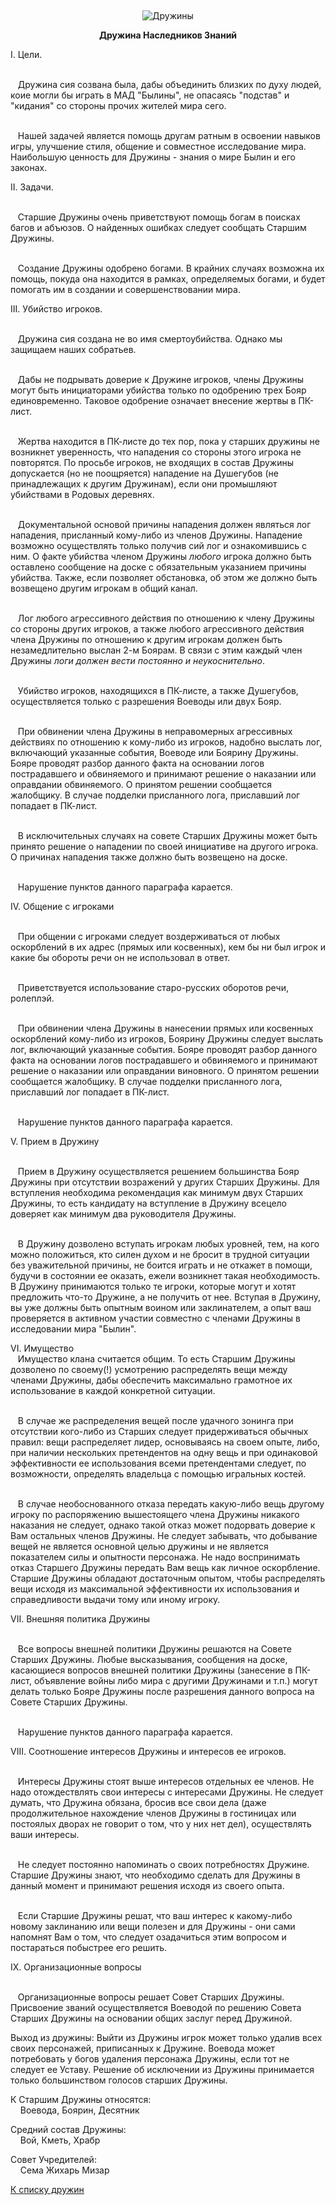 &nbsp;

<p style='text-align: center'>
    <img src="/img/tit_druzhins.jpg" alt='Дружины' />
</p>

<center><b>Дружина Наследников Знаний</b></center>

<p>I. Цели.
  
<br>&nbsp;&nbsp;&nbsp;Дружина сия созвана была, дабы объединить близких по духу людей, коие могли бы играть в МАД "Былины", не опасаясь "подстав" и "кидания" со стороны прочих жителей мира сего. 
  
<br>&nbsp;&nbsp;&nbsp;Нашей задачей является помощь другам ратным в освоении навыков игры, улучшение стиля, общение и совместное исследование мира. Наибольшую ценность для Дружины - знания о мире Былин и его законах.
  
<p>II. Задачи.
  
<br>&nbsp;&nbsp;&nbsp;Старшие Дружины очень приветствуют помощь богам в поисках багов и абъюзов. О найденных ошибках следует сообщать Старшим Дружины.    

<br>&nbsp;&nbsp;&nbsp;Создание Дружины одобрено богами. В крайних случаях возможна их помощь, покуда она находится в рамках, определяемых богами, и будет помогать им в создании и совершенствовании мира. 
  
  
<p>III. Убийство игроков.
  
<br>&nbsp;&nbsp;&nbsp;Дружина сия создана не во имя смертоубийства. Однако мы защищаем наших собратьев.
  
<br>&nbsp;&nbsp;&nbsp;Дабы не подрывать доверие к Дружине игроков, члены Дружины могут быть инициаторами убийства только по одобрению трех Бояр единовременно. Таковое одобрение означает внесение жертвы в ПК-лист. 

<br>&nbsp;&nbsp;&nbsp;Жертва находится в ПК-листе до тех пор, пока у старших дружины не возникнет уверенность, что нападения со стороны этого игрока не повторятся. По просьбе игроков, не входящих в состав Дружины допускается (но не поощряется) нападение на Душегубов (не принадлежащих к другим Дружинам), если они промышляют убийствами в Родовых деревнях.

<br>&nbsp;&nbsp;&nbsp;Документальной основой причины нападения должен являться лог нападения, присланный кому-либо из членов Дружины. Нападение возможно осуществлять только получив сий лог и ознакомившись с ним. О факте убийства членом Дружины _любого_ игрока должно быть оставлено сообщение на доске с обязательным указанием причины убийства. Также, если позволяет обстановка, об этом же должно быть возвещено другим игрокам в общий канал.  

<br>&nbsp;&nbsp;&nbsp;Лог любого агрессивного действия по отношению к члену Дружины со стороны других игроков, а также любого агрессивного действия члена Дружины по отношению к другим игрокам должен быть незамедлительно выслан 2-м Боярам. В связи с этим каждый член Дружины _логи должен вести постоянно и неукоснительно_.  
  
<br>&nbsp;&nbsp;&nbsp;Убийство игроков, находящихся в ПК-листе, а также Душегубов, осуществляется только с разрешения Воеводы или двух Бояр.
  
<br>&nbsp;&nbsp;&nbsp;При обвинении члена Дружины в неправомерных агрессивных действиях по отношению к кому-либо из игроков, надобно выслать лог, включающий указанные события, Воеводе или Боярину Дружины. Бояре проводят разбор данного факта на основании логов пострадавшего и обвиняемого и принимают решение о наказании или оправдании обвиняемого. О принятом решении сообщается жалобщику. В случае подделки присланного лога, приславший лог попадает в ПК-лист.
  
<br>&nbsp;&nbsp;&nbsp;В исключительных случаях на совете Старших Дружины может быть принято решение о нападении по своей инициативе на другого игрока. О причинах нападения также должно быть возвещено на доске. 
  
<br>&nbsp;&nbsp;&nbsp;Нарушение пунктов данного параграфа карается. 
  
<p>IV. Общение с игроками
  
<br>&nbsp;&nbsp;&nbsp;При общении с игроками следует воздерживаться от любых оскорблений в их адрес (прямых или косвенных), кем бы ни был игрок и какие бы обороты речи он не использовал в ответ.   

<br>&nbsp;&nbsp;&nbsp;Приветствуется использование старо-русских оборотов речи, ролеплэй.
  
<br>&nbsp;&nbsp;&nbsp;При обвинении члена Дружины в нанесении прямых или косвенных оскорблений кому-либо из игроков, Боярину Дружины следует выслать лог, включающий указанные события. Бояре проводят разбор данного факта на основании логов пострадавшего и обвиняемого и принимают решение о наказании или оправдании виновного. О принятом решении сообщается жалобщику. В случае подделки присланного лога, приславший лог попадает в ПК-лист. 
  
<br>&nbsp;&nbsp;&nbsp;Нарушение пунктов данного параграфа карается. 
  
<p>V. Прием в Дружину
  
<br>&nbsp;&nbsp;&nbsp;Прием в Дружину осуществляется решением большинства Бояр Дружины при отсутствии возражений у других Старших Дружины. Для вступления необходима рекомендация как минимум двух Старших Дружины, то есть кандидату на вступление в Дружину всецело доверяет как минимум два руководителя Дружины. 
  
<br>&nbsp;&nbsp;&nbsp;В Дружину дозволено вступать игрокам любых уровней, тем, на кого можно положиться, кто силен духом и не бросит в трудной ситуации без уважительной причины, не боится играть и не откажет в помощи, будучи в состоянии ее оказать, ежели возникнет такая необходимость. В Дружину принимаются только те игроки, которые могут и хотят предложить что-то Дружине, а не получить от нее. Вступая в Дружину, вы уже должны быть опытным воином или заклинателем, а опыт ваш проверяется в активном участии совместно с членами Дружины в исследовании мира "Былин".
  
<p>VI. Имущество  
<br>&nbsp;&nbsp;&nbsp;Имущество клана считается общим. То есть Старшим Дружины дозволено по своему(!) усмотрению распределять вещи между членами Дружины, дабы обеспечить максимально грамотное их использование в каждой конкретной ситуации. 

<br>&nbsp;&nbsp;&nbsp;В случае же распределения вещей после удачного зонинга при отсутствии кого-либо из Старших следует придерживаться обычных правил: вещи распределяет лидер, основываясь на своем опыте, либо, при наличии нескольких претендентов на одну вещь и при одинаковой эффективности ее использования всеми претендентами следует, по возможности, определять владельца с помощью игральных костей. 

<br>&nbsp;&nbsp;&nbsp;В случае необоснованного отказа передать какую-либо вещь другому игроку по распоряжению вышестоящего члена Дружины никакого наказания не следует, однако такой отказ может подорвать доверие к Вам остальных членов Дружины. Не следует забывать, что добывание вещей не является основной целью дружины и не является показателем силы и опытности персонажа. Не надо воспринимать отказ Старшего Дружины передать Вам вещь как личное оскорбление. Старшие Дружины обладают достаточным опытом, чтобы распределять вещи исходя из максимальной эффективности их использования и справедливости выдачи тому или иному игроку.
  
<p>VII. Внешняя политика Дружины
  
<br>&nbsp;&nbsp;&nbsp;Все вопросы внешней политики Дружины решаются на Совете Старших Дружины. Любые высказывания, сообщения на доске, касающиеся вопросов внешней политики Дружины (занесение в ПК-лист, объявление войны либо мира с другими Дружинами и т.п.)  могут делать только Бояре Дружины после разрешения данного вопроса на Совете Старших Дружины.  
  
<br>&nbsp;&nbsp;&nbsp;Нарушение пунктов данного параграфа карается. 
  
<p>VIII. Соотношение интересов Дружины и интересов ее игроков.
  
<br>&nbsp;&nbsp;&nbsp;Интересы Дружины стоят выше интересов отдельных ее членов. Не надо отождествлять свои интересы с интересами Дружины. Не следует думать, что Дружина обязана, бросив все свои дела (даже продолжительное нахождение членов Дружины в гостиницах или постоялых дворах не говорит о том, что у них нет дел), осуществлять ваши интересы.          

<br>&nbsp;&nbsp;&nbsp;Не следует постоянно напоминать о своих потребностях Дружине. Старшие Дружины знают, что необходимо сделать для Дружины в данный момент и принимают решения исходя из своего опыта.  

<br>&nbsp;&nbsp;&nbsp;Если Старшие Дружины решат, что ваш интерес к какому-либо новому заклинанию или вещи полезен и для Дружины - они сами напомнят Вам о том, что следует озадачиться этим вопросом и постараться побыстрее его решить.
  
<p>IX. Организационные вопросы
  
<br>&nbsp;&nbsp;&nbsp;Организационные вопросы решает Совет Старших Дружины. Присвоение званий осуществляется Воеводой по решению Совета Старших Дружины на основании общих заслуг перед Дружиной. 
  
<p>  Выход из дружины: Выйти из Дружины игрок может только удалив всех своих персонажей, приписанных к Дружине. Воевода может потребовать у богов удаления персонажа Дружины, если тот не следует ее Уставу. Решение об исключении из Дружины принимается только большинством голосов старших Дружины. 
 
<p>  К Старшим Дружины относятся: 
<br>&nbsp;&nbsp;&nbsp;&nbsp;Воевода, Боярин, Десятник 
  
<p>  Средний состав Дружины: 
<br>&nbsp;&nbsp;&nbsp;&nbsp;Вой, Кметь, Храбр 
  
<p>  Совет Учредителей: 
<br>&nbsp;&nbsp;&nbsp;&nbsp;Сема Жихарь Мизар

<br/>
<p class='text-center'><a href='/clans/#list'>К списку дружин</a></p>